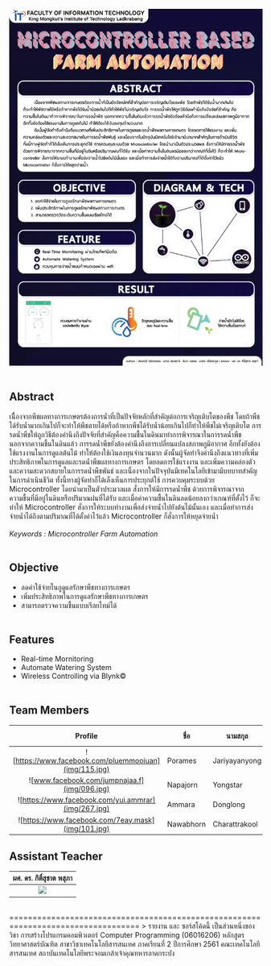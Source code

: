 ![POSTER](POSTER/POSTER.png)<br><br>


## Abstract
   เนืื่องจากพืชผลทางการเกษตรต้องการน้ำที่เป็นปัจจัยหลักที่สำคัญต่อการเจริญเติบโตของพืช โดยถ้าพืชได้รับน้ำมากเกินไปก็จะทำให้พืชตายได้หรือถ้าหากพืชได้รับน้ำน้อยเกินไปก็ทำให้พืชไม่เจริญเติบโต การรดน้ำพืชให้ถูกวิธีต้องคำนึงถึงปัจจัยที่สำคัญคือความชื้นในดินมาทำการพิจารณาในการรดน้ำพืช นอกจากความชื้นในดินแล้ว การรดน้ำพืชยังต้องคำนึงถึงการเปลี่ยนแปลงสภาพภูมิอากาศ อีกทั้งยังต้องใช้แรงงานในการดูแลต้นไม้ ทำให้ต้องใช้เงินลงทุนจำนวนมาก
ดังนั้นผู้จัดทำจึงคำนึงถึงแนวทางที่เพิ่มประสิทธิภาพในการดูแลและรดน้ำพืชผลทางการเกษตร โดยลดการใช้แรงงาน และเพิ่มความคล่องตัวและความสะดวกสบายในการรดน้ำพืชพันธ์ และเนื่องจากในปัจจุบันมีเทคโนโลยีเข้ามามีบทบาทสำคัญในการดำเนินชีวิต ทั้งนี้ทางผู้จัดทำก็ได้เล็งเห็นการประยุกต์ใช้ การควบคุมระบบด้วย Microcontroller โดยนำมาเป็นตัวประมวลผล สั่งการให้มีการรดน้ำพืช ด้วยการพิจารณาจากความชื้นที่มีอยู่ในดินหรือปริมาณฝนที่ได้รับ และเมื่อค่าความชื้นในดินลดน้อยลงกว่าเกณฑ์ที่ตั้งไว้ ก็จะทำให้ Microcontroller สั่งการให้ระบบทำงานเพื่อส่งจ่ายน้ำไปยังต้นไม้นั้นเอง และเมื่อทำการส่งจ่ายน้ำได้ถึงตามปริมาณที่ได้ตั้งค่าไว้แล้ว Microcontroller ก็สั่งการให้หยุดจ่ายน้ำ<br><br>
*Keywords : Microcontroller Farm Automation*<br><br>


## Objective
* ลดค่าใช้จ่ายในกูดูแลรักษาพืชทางการเกษตร
* เพิ่มประสิทธิภาพในการดูแลรักษาพืชทางการเกษตร
* สามารถตรวจความชื้นแบบเรีลยไทม์ได้
<br><br>


## Features
* Real-time Mornitoring 
* Automate Watering System
* Wireless Controlling via Blynk©
<br><br>


## Team Members
| Profile |ชื่อ|นามสกุล|GitHub Username|รหัสนักศึกษา|
|:-:|--|------|---------------|---------|
|![https://www.facebook.com/pluemmooiuan](img/115.jpg)|Porames|Jariyayanyong|[@huayong1678](https://github.com/huayong1678)|61070115|
|![www.facebook.com/jumpnajaa.f](img/096.jpg)|Napajorn|Yongstar|[@Napajorninwza](https://github.com/Napajorninwza)|61070096|
|![https://www.facebook.com/yui.ammrar](img/267.jpg)|Ammara|Donglong|[@61070267](https://github.com/61070267)|61070267|
|![https://www.facebook.com/7eay.mask](img/101.jpg)|Nawabhorn|Charattrakool|[@plynawabhorn](https://github.com/plynawabhorn)|61070101|<br><br>


## Assistant Teacher
|ผศ. ดร. กิติ์สุชาต พสุภา|
|:-:|
|![](img/xxx.png)|
<br>
==================================================================================
> รายงาน และ ซอร์สโค้ดนี้ เป็นส่วนหนึ่งของวิชา การสร้างโปรแกรมคอมพิวเตอร์ Computer Programming (06016206)
หลักสูตรวิทยาศาสตร์บัณฑิต สาขาวิชาเทคโนโลยีสารสนเทศ
ภาคเรียนที่ 2 ปีการศึกษา 2561
คณะเทคโนโลยีสารสนเทศ
สถาบันเทคโนโลยีพระจอมเกล้าเจ้าคุณทหารลาดกระบัง
